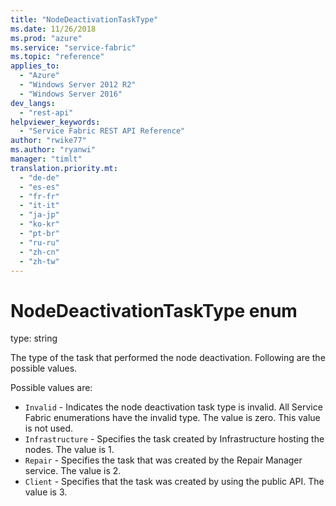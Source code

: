 ```yaml
---
title: "NodeDeactivationTaskType"
ms.date: 11/26/2018
ms.prod: "azure"
ms.service: "service-fabric"
ms.topic: "reference"
applies_to: 
  - "Azure"
  - "Windows Server 2012 R2"
  - "Windows Server 2016"
dev_langs: 
  - "rest-api"
helpviewer_keywords: 
  - "Service Fabric REST API Reference"
author: "rwike77"
ms.author: "ryanwi"
manager: "timlt"
translation.priority.mt: 
  - "de-de"
  - "es-es"
  - "fr-fr"
  - "it-it"
  - "ja-jp"
  - "ko-kr"
  - "pt-br"
  - "ru-ru"
  - "zh-cn"
  - "zh-tw"
---
```

# NodeDeactivationTaskType enum

type: string

The type of the task that performed the node deactivation. Following are the possible values.

Possible values are: 

  - `Invalid` - Indicates the node deactivation task type is invalid. All Service Fabric enumerations have the invalid type. The value is zero. This value is not used.
  - `Infrastructure` - Specifies the task created by Infrastructure hosting the nodes. The value is 1.
  - `Repair` - Specifies the task that was created by the Repair Manager service. The value is 2.
  - `Client` - Specifies that the task was created by using the public API. The value is 3.

